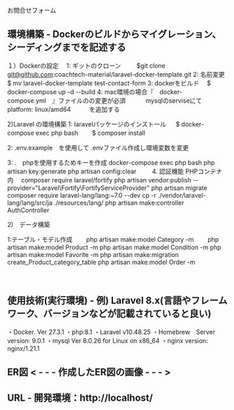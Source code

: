 お問合せフォーム

## 環境構築 - Dockerのビルドからマイグレーション、シーディングまでを記述する

１）Dockerの設定
　1:  ギットのクローン
　　  $git clone git@github.com:coachtech-material/laravel-docker-template.git
    2: 名前変更
         $ mv laravel-docker-template test-contact-form
    3:  dockerをビルド
     　$ docker-compose up -d --build
    4:   mac環境の場合『　docker-compose.yml　』ファイルのの変更が必須
　　　mysqlのserviseにて　　　　
　　　platform: linux/amd64　　　を追加する

2)Laravel の環境構築
    1:  laravelパッケージのインストール
　   $ docker-compose exec php bash
　　$ composer install

   2: .env.example　を使用して .envファイル作成し環境変数を変更

   3: .　phpを使用するためキーを作成
       docker-compose exec php bash
         php artisan key:generate
        php artisan config:clear
　
　4. 認証機能 PHPコンテナ内
　composer require laravel/fortify
   php artisan vendor:publish --provider="Laravel\Fortify\FortifyServiceProvider"
   php artisan migrate
   composer require laravel-lang/lang:~7.0 --dev
   cp -r ./vendor/laravel-lang/lang/src/ja ./resources/lang/
   php artisan make:controller AuthController

2)　データ構築
   
 1:テーブル・モデル作成
　　php artisan make:model Category -m
　　php artisan make:model Product -m
   php artisan make:model Condition -m
   php artisan make:model Favorite -m
   php artisan make:migration create_Product_category_table
   php artisan make:model Order -m

　
 ## 使用技術(実行環境) - 例) Laravel 8.x(言語やフレームワーク、バージョンなどが記載されていると良い) 

・Docker. Ver 27.3.1
・php:8.1
・Laravel v10.48.25 
・Homebrew　Server version: 9.0.1 
・mysql  Ver 8.0.26 for Linux on x86_64
・nginx version: nginx/1.21.1

## ER図 < - - - 作成したER図の画像 - - - > 

## URL - 開発環境：http://localhost/
